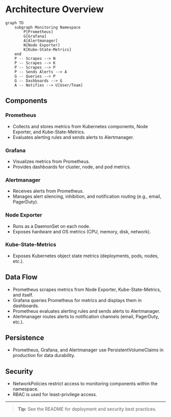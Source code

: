 # Architecture Overview

```mermaid
graph TD
    subgraph Monitoring Namespace
        P[Prometheus]
        G[Grafana]
        A[Alertmanager]
        N[Node Exporter]
        K[Kube-State-Metrics]
    end
    P -- Scrapes --> N
    P -- Scrapes --> K
    P -- Scrapes --> P
    P -- Sends Alerts --> A
    G -- Queries --> P
    G -- Dashboards --> G
    A -- Notifies --> U[User/Team]
```

## Components

### Prometheus
- Collects and stores metrics from Kubernetes components, Node Exporter, and Kube-State-Metrics.
- Evaluates alerting rules and sends alerts to Alertmanager.

### Grafana
- Visualizes metrics from Prometheus.
- Provides dashboards for cluster, node, and pod metrics.

### Alertmanager
- Receives alerts from Prometheus.
- Manages alert silencing, inhibition, and notification routing (e.g., email, PagerDuty).

### Node Exporter
- Runs as a DaemonSet on each node.
- Exposes hardware and OS metrics (CPU, memory, disk, network).

### Kube-State-Metrics
- Exposes Kubernetes object state metrics (deployments, pods, nodes, etc.).

## Data Flow
- Prometheus scrapes metrics from Node Exporter, Kube-State-Metrics, and itself.
- Grafana queries Prometheus for metrics and displays them in dashboards.
- Prometheus evaluates alerting rules and sends alerts to Alertmanager.
- Alertmanager routes alerts to notification channels (email, PagerDuty, etc.).

## Persistence
- Prometheus, Grafana, and Alertmanager use PersistentVolumeClaims in production for data durability.

## Security
- NetworkPolicies restrict access to monitoring components within the namespace.
- RBAC is used for least-privilege access.

---

> **Tip:** See the README for deployment and security best practices. 